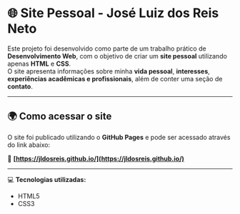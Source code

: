 # 🌐 Site Pessoal - José Luiz dos Reis Neto

Este projeto foi desenvolvido como parte de um trabalho prático de **Desenvolvimento Web**, com o objetivo de criar um **site pessoal** utilizando apenas **HTML** e **CSS**.  
O site apresenta informações sobre minha **vida pessoal**, **interesses**, **experiências acadêmicas e profissionais**, além de conter uma seção de **contato**.

---

## 🌍 Como acessar o site

O site foi publicado utilizando o **GitHub Pages** e pode ser acessado através do link abaixo:

🔗 **[https://jldosreis.github.io/](https://jldosreis.github.io/)**

---

💻 **Tecnologias utilizadas:**  
- HTML5  
- CSS3
